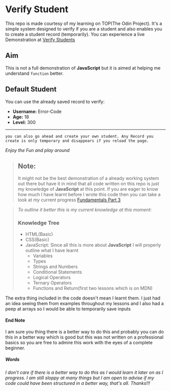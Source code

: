 # Verify Student

This repo is made courtesy of my learning on TOP(The Odin Project). It's a simple system designed to verify if you are a student and also enables you to create a student record (temporarily). You can experience a live Demonstration at [Verify Students](https://littledannie.github.io/Verify-Students/)

## Aim

This is not a full demonstration of **JavaScript** but it is aimed at helping me understand `function` better.

## Default Student

You can use the already saved record to verify:
- **Username:** Error-Code
- **Age:** 18
- **Level:** 300
----
    you can also go ahead and create your own student. Any Record you create is only temporary and disappears if you reload the page.
_Enjoy the Fun and play around_

> ## Note:
> It might not be the best demonstration of a already working system out there but have it in mind that all code written on this repo is just my knowledge of **JavaScript** at this point. If you are eager to know how much I have learnt before I wrote this code then you can take a look at my current progress [Fundamentals Part 3](https://www.theodinproject.com/lessons/foundations-fundamentals-part-3)

> *To outline it better this is my current knowledge at this moment:*
> ### Knowledge Tree
> - HTML(Basic)
> - CSS(Basic)
> - JavaScript:
> Since all this is more about **JavaScript** I will properly outline what I have learnt
>   - Variables
>   -  Types
>   - Strings and Numbers
>   - Conditional Statements
>   - Logical Operators
>   - Ternary Operators
>   - Functions and Return(first two lessons which is on MDN)

The extra thing included in the code doesn't mean I learnt them. I just had an idea seeing them from examples throughout my lessons and I also had a peep at arrays so I would be able to temporarily save inputs

#### End Note

I am sure you thing there is a better way to do this and probably you can do this in a better way which is good but this was not written on a professional basics so you are free to admire this work with the eyes of a complete beginner.

##### Words
_I don't care if there is a better way to do this as I would learn it later on as I progress. I am still sloppy at many things but I am open to advise if my code could have been structured in a better way, that's all. Thanks!!!_